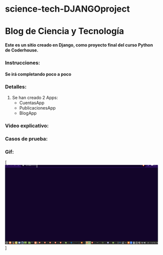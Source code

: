 # science-tech-DJANGOproject

# Blog de Ciencia y Tecnología

#### Este es un sitio creado en Django, como proyecto final del curso Python de Coderhouse.

### Instrucciones:

#### Se irá completando poco a poco

### Detalles:

1. Se han creado 2 Apps:
   - CuentasApp
   - PublicacionesApp
   - BlogApp

### Video explicativo:

### Casos de prueba:

### Gif:

[![(GIF con muestra de navegación)](https://github.com/santoleal/science-tech-DJANGOproject/blob/main/muestra_navegacion_blog.gif "Muestra de navegación en blo django (GIF)")]

